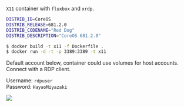 `X11` container with `fluxbox` and `xrdp`.  


```sh
DISTRIB_ID=CoreOS
DISTRIB_RELEASE=681.2.0
DISTRIB_CODENAME="Red Dog"
DISTRIB_DESCRIPTION="CoreOS 681.2.0"
```


```sh
$ docker build -t x11 -f Dockerfile .
$ docker run -d -t -p 3389:3389 -t x11
```

Default account below, container could use volumes for host accounts. Connect with a RDP client.  

Username: `rdpuser`  
Password: `HayaoMiyazaki` 

![](https://raw.githubusercontent.com/konstruktoid/X11_Build/master/coreos-X11.png)
